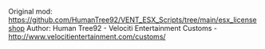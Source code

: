 Original mod: https://github.com/HumanTree92/VENT_ESX_Scripts/tree/main/esx_licenseshop
Author: Human Tree92 - Velociti Entertainment Customs - http://www.velocitientertainment.com/customs/